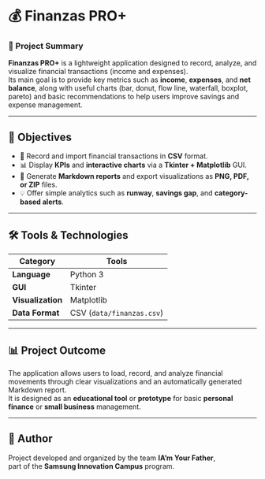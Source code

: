 # 💰 Finanzas PRO+

### 🧾 Project Summary  
**Finanzas PRO+** is a lightweight application designed to record, analyze, and visualize financial transactions (income and expenses).  
Its main goal is to provide key metrics such as **income**, **expenses**, and **net balance**, along with useful charts (bar, donut, flow line, waterfall, boxplot, pareto) and basic recommendations to help users improve savings and expense management.

---

## 🎯 Objectives
- 📂 Record and import financial transactions in **CSV** format.  
- 📊 Display **KPIs** and **interactive charts** via a **Tkinter + Matplotlib** GUI.  
- 📝 Generate **Markdown reports** and export visualizations as **PNG, PDF, or ZIP** files.  
- 💡 Offer simple analytics such as **runway**, **savings gap**, and **category-based alerts**.

---

## 🛠️ Tools & Technologies
| Category | Tools |
|-----------|--------|
| **Language** | Python 3 |
| **GUI** | Tkinter |
| **Visualization** | Matplotlib |
| **Data Format** | CSV (`data/finanzas.csv`) |

---

## 📊 Project Outcome
The application allows users to load, record, and analyze financial movements through clear visualizations and an automatically generated Markdown report.  
It is designed as an **educational tool** or **prototype** for basic **personal finance** or **small business** management.

---

## 👥 Author
Project developed and organized by the team **IA’m Your Father**,  
part of the **Samsung Innovation Campus** program.
